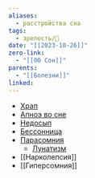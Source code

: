 ```yaml
---
aliases:
  - расстройства сна
tags:
  - зрелость/🌱
date: "[[2023-10-26]]"
zero-link:
  - "[[00 Сон]]"
parents:
  - "[[Болезни]]"
linked:
---
```

- [Храп](Храп.md)
- [Апноэ во сне](Апноэ%20во%20сне.md)
- [Недосып](Недосып.md)
- [Бессонница](Бессонница.md)
- [Парасомния](Парасомния.md)
	- [Лунатизм](Лунатизм.md)
- [[Нарколепсия]]
- [[Гиперсомния]]